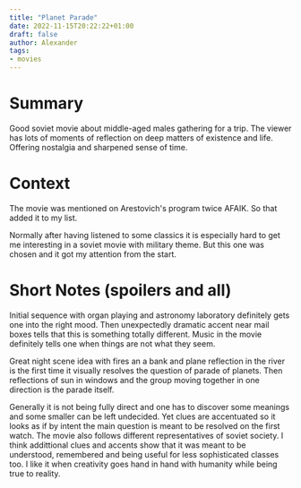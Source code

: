 ```yaml
---
title: "Planet Parade"
date: 2022-11-15T20:22:22+01:00
draft: false
author: Alexander
tags:
- movies
---
```


# Summary

Good soviet movie about middle-aged males gathering for a trip.
The viewer has lots of moments of reflection on deep matters of existence and life.
Offering nostalgia and sharpened sense of time.

# Context

The movie was mentioned on Arestovich's program twice AFAIK.
So that added it to my list.

Normally after having listened to some classics it is especially hard to
get me interesting in a soviet movie with military theme.
But this one was chosen and it got my attention from the start.

# Short Notes (spoilers and all)

Initial sequence with organ playing and astronomy laboratory definitely gets one into the right mood.
Then unexpectedly dramatic accent near mail boxes tells that this is something totally different.
Music in the movie definitely tells one when things are not what they seem.

Great night scene idea with fires an a bank and plane reflection in the river
is the first time it visually resolves the question of parade of planets.
Then reflections of sun in windows and the group moving together in one direction is the parade itself.

Generally it is not being fully direct and one has to discover some meanings and some smaller can be left undecided.
Yet clues are accentuated so it looks as if by intent the main question is meant to be resolved on the first watch.
The movie also follows different representatives of soviet society.
I think addittional clues and accents show that it was meant to be understood, remembered and being useful for less sophisticated classes too.
I like it when creativity goes hand in hand with humanity while being true to reality.
